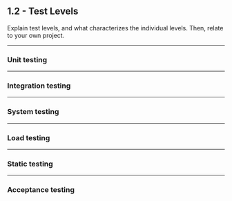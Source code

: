 ## 1.2 - Test Levels
Explain test levels, and what characterizes the individual levels. 
Then, relate to your own project.
***
### Unit testing

***
### Integration testing

***
### System testing

***
### Load testing

***
### Static testing

***
### Acceptance testing
